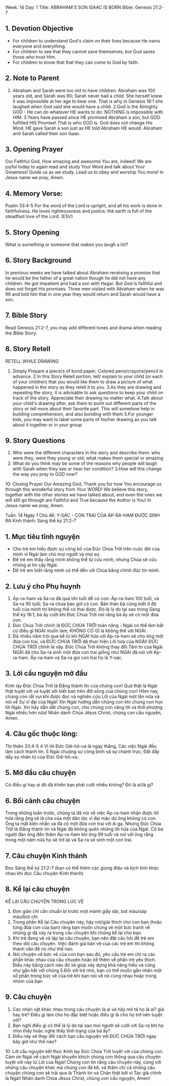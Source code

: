 Week: 14
Day: 1
Title: ABRAHAM'S SON ISAAC IS BORN
Bible: Genesis 21:2-7
## 1. Devotion Objective
- For children to understand God's claim on their lives because He owns everyone and everything.
- For children to see that they cannot save themselves, but God saves those who trust Him.
- For children to know that that they can come to God by faith.

## 2. Note to Parent
1. Abraham and Sarah were too old to have children: Abraham was 100 years old, and Sarah was 90; Sarah never had a child. She herself knew it was impossible at her age to bear one. That is why in Genesis 18:1 she laughed when God said she would have a child.
2.God is the Almighty GOD - He can do whatever HE wants to do; NOTHING is impossible with HIM.
3.Years have passed since HE promised Abraham a son, but GOD fulfilled HIS Promise! That is who GOD is. God does not change His Mind. HE gave Sarah a son just as HE told Abraham HE would. Abraham and Sarah called their son Isaac.

## 3. Opening Prayer
Our Faithful God, How amazing and awesome You are, indeed! We are joyful today to again read and study Your Word and talk about Your Greatness! Guide us as we study. Lead us to obey and worship You more! In Jesus name we pray, Amen.

## 4. Memory Verse:
Psalm 33:4-5 For the word of the Lord is upright, and all his work is done in faithfulness. He loves righteousness and justice; the earth is full of the steadfast love of the Lord. (ESV)

## 5. Story Opening
What is something or someone that makes you laugh a lot?

## 6. Story Background
In previous weeks we have talked about Abraham receiving a promise that he would be the father of a great nation though he did not have any children. He got impatient and had a son with Hagar. But God is faithful and does not forget His promises. Three men visited with Abraham when he was 99 and told him that in one year they would return and Sarah would have a son.
## 7. Bible Story
Read Genesis 21:2-7, you may add different tones and drama when reading the Bible Story.
## 8. Story Retell
RETELL WHILE DRAWING
1. Simply Prepare a piece/s of bond paper, Colored pens/crayons/pencil in advance.
2.In this Story Retell portion, tell/ explain to your child (or each of your children) that you would like them to draw a picture of what happened in the story as they retell it to you.
3.As they are drawing and repeating the story, it is advisable to ask questions to keep your child on track of the story. Appreciate their drawing no matter what. 4.Talk about your child's drawing after, ask them to point out different parts of the story or tell more about their favorite part. This will somehow help in building comprehension, and also bonding with them
5.For younger kids, you may want to label some parts of his/her drawing as you talk about it together or in your group

## 9. Story Questions
1. Who were the different characters in the story and describe them: who were they, were they young or old; what makes them special or amazing
2. What do you think may be some of the reasons why people will laugh with Sarah when they see or hear her condition?
3.How will this change the way you pray to GOD now?

10: Closing Prayer
Our Amazing God, Thank you for how You encourage us through this wonderful story from Your WORD! We believe this story, together with the other stories we have talked about, and even the ones we will still go through are Faithful and True because the Author is You! In Jesus name we pray, Amen.

Tuần: 14
Ngày 1
Chủ đề: Y-SÁC - CON TRAI CỦA ÁP-RA-HAM ĐƯỢC SINH RA
Kinh thánh: Sáng thế ký 21:2-7

## 1. Mục tiêu tĩnh nguyện
- Cho trẻ em hiểu được sự công bố của Đức Chúa Trời trên cuộc đời của mình vì Ngài làm chủ mọi người và mọi sự.
- Để trẻ em thấy rằng mình không thể tự cứu mình, nhưng Chúa sẽ cứu những ai tin cậy Ngài.
- Để trẻ em biết rằng mình có thể đến với Chúa bằng chính đức tin mình.

## 2. Lưu ý cho Phụ huynh
1. Áp-ra-ham và Sa-ra đã quá lớn tuổi để có con: Áp-ra-ham 100 tuổi, và Sa-ra 90 tuổi; Sa-ra chưa bao giờ có con. Bản thân bà cũng biết ở độ tuổi của mình thì không thể có thai được. Đó là lý do tại sao trong Sáng thế ký 18:1, bà ấy cười khi Đức Chúa Trời nói rằng bà ấy sẽ có một đứa con.
2. Đức Chúa Trời chính là ĐỨC CHÚA TRỜI toàn năng - Ngài có thể làm bất cứ điều gì NGÀI muốn làm; KHÔNG CÓ GÌ là không thể với NGÀI.
3. Đã nhiều năm trôi qua kể từ khi NGÀI hứa với Áp-ra-ham sẽ cho ông một đứa con trai, và ĐỨC CHÚA TRỜI đã thực hiện Lời hứa của NGÀI! ĐỨC CHÚA TRỜI chính là vậy. Đức Chúa Trời không thay đổi Tâm trí của Ngài. NGÀI đã cho Sa-ra sinh một đứa con trai giống như NGÀI đã nói với Áp-ra-ham. Áp-ra-ham và Sa-ra gọi con trai họ là Y-sác.

## 3. Lời cầu nguyện mở đầu
Kính lạy Đức Chúa Trời là Đấng thành tín của chúng con! Quả thật là Ngài thật tuyệt vời và tuyệt vời biết bao trên đời sống của chúng con! Hôm nay, chúng con rất vui khi được đọc và nghiên cứu Lời của Ngài một lần nữa và nói về Sự vĩ đại của Ngài! Xin Ngài hướng dẫn chúng con khi chúng con học lời Ngài. Xin hãy dẫn dắt chúng con, cho chúng con vâng lời và thời phượng Ngài nhiều hơn nữa! Nhân danh Chúa Jêsus Christ, chúng con cầu nguyện, Amen.

## 4. Câu gốc thuộc lòng:
Thi thiên 33:4-5
4 Vì lời Đức Giê-hô-va là ngay thẳng, Các việc Ngài đều làm cách thành tín. 5 Ngài chuộng sự công bình và sự chánh trực; Đất đầy dẫy sự nhân từ của Đức Giê-hô-va.

## 5. Mở đầu câu chuyện
Có điều gì hay ai đó đã khiến bạn phải cười nhiều không? Đó là ai/là gì?

## 6. Bối cảnh câu chuyện
Trong những tuần trước, chúng ta đã nói về việc Áp-ra-ham nhận được lời hứa rằng ông sẽ là cha của một dân tộc vĩ đại mặc dù ông không có con. Ông ta mất kiên nhẫn và đã có một đứa con trai với A-ga. Nhưng Đức Chúa Trời là Đấng thành tín và Ngài đã không quên những lời hứa của Ngài. Có ba người đàn ông đến thăm Áp-ra-ham khi ông 99 tuổi và nói với ông rằng trong một năm nữa họ sẽ trở lại và Sa-ra sẽ sinh một con trai.

## 7. Câu chuyện Kinh thánh
Đọc Sáng thế ký 21:2-7
(bạn có thể thêm các giọng điệu và kịch tính khác nhau khi đọc Câu chuyện Kinh thánh)
## 8. Kể lại câu chuyện
KỂ LẠI CÂU CHUYỆN TRONG LÚC VẼ
1. Đơn giản chỉ cần chuẩn bị trước một mảnh giấy dài, bút màu/sáp màu/bút chì.
2. Trong phần Kể lại Câu chuyện này, hãy nói/giải thích cho con bạn (hoặc từng đứa con của bạn) rằng bạn muốn chúng vẽ một bức tranh về những gì đã xảy ra trong câu chuyện khi chúng kể lại cho bạn.
3. Khi trẻ đang vẽ và lặp lại câu chuyện, bạn nên đặt câu hỏi để trẻ em theo dõi câu chuyện. Việc đánh giá bản vẽ của các trẻ em thì không thành vấn đề nó như thế nào.
4. Nói chuyện về bức vẽ của con bạn sau đó, yêu cầu trẻ em chỉ ra các phần khác nhau của câu chuyện hoặc kể thêm về phần trẻ yêu thích. Điều này bằng cách nào đó sẽ giúp xây dựng khả năng hiểu và cũng như gắn kết với chúng
5.Đối với trẻ nhỏ, bạn có thể muốn gắn nhãn một số phần trong bức vẽ của trẻ khi bạn nói về nó cùng nhau hoặc trong nhóm của bạn

## 9. Câu chuyện
1. Các nhân vật khác nhau trong câu chuyện là ai và hãy mô tả họ là ai? già hay trẻ? Điều gì làm cho họ đặc biệt hoặc điều gì là cho họ trở nên tuyệt vời?
2. Bạn nghĩ điều gì có thể là lý do tại sao mọi người sẽ cười với Sa-ra khi họ nhìn thấy hoặc nghe thấy tình trạng của bà ấy?
3. Điều này sẽ thay đổi cách bạn cầu nguyện với ĐỨC CHÚA TRỜI ngay bây giờ như thế nào?

10: Lời cầu nguyện kết thúc
Kính lạy Đức Chúa Trời tuyệt vời của chúng con. Cảm ơn Ngài về cách Ngài khuyến khích chúng con thông qua câu chuyện tuyệt vời này từ Lời của Ngài! Chúng con tin rằng câu chuyện này, cùng với những câu chuyện khác mà chúng con đã kể, và thậm chí cả những câu chuyện chúng con sẽ trải qua là Thành tín và Chân thật bởi vì Tác giả chính là Ngài! Nhân danh Chúa Jêsus Christ, chúng con cầu nguyện, Amen!
